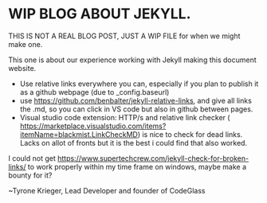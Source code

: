 # WIP BLOG ABOUT JEKYLL.

THIS IS NOT A REAL BLOG POST, JUST A WIP FILE for when we might make one.


This one is about our experience working with Jekyll making this document website.

- Use relative links everywhere you can, especially if you plan to publish it as a github webpage (due to _config.baseurl)
- use https://github.com/benbalter/jekyll-relative-links, and give all links the .md, so you can click in VS code but also in github between pages.
- Visual studio code extension: HTTP/s and relative link checker ( https://marketplace.visualstudio.com/items?itemName=blackmist.LinkCheckMD) is nice to check for dead links.
Lacks on allot of fronts but it is the best i could find that also worked.

I could not get https://www.supertechcrew.com/jekyll-check-for-broken-links/ to work properly within my time frame on windows, maybe make a bounty for it?

~Tyrone Krieger, Lead Developer and founder of CodeGlass

